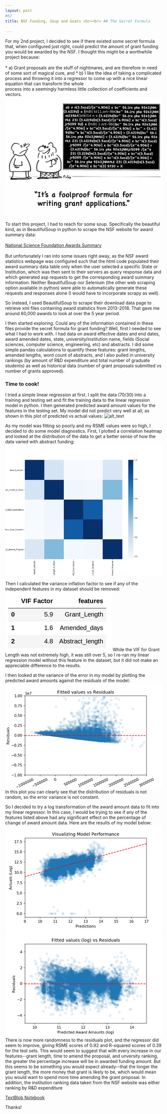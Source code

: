 ```yaml
---
layout: post
#h2
title: NSF Funding, Soup and Goats <br><br> ## The Secret Formula

---
```


For my 2nd project, I decided to see if there existed some secret formula that, when configured
just right, could predict the amount of grant funding you would be awarded by the NSF.  I thought
this might be a worthwhile project because: <br><br>
	* a) Grant proposals are the stuff of nightmares, and are therefore in need of some sort 		     of magical cure, and 
	* b) I like the idea of taking a complicated process and throwing it into a
	     regressor to come up with a nice linear equation that can transform the whole 	
	     process into a seemingly harmless little collection of coefficients and vectors.  
	![alt_text](/pics/Perfect-Grant-Writing-Formula-Cartoon-1024x773.jpg)


To start this project, I had to reach for some soup.  Specifically the beautiful kind, as in BeautifulSoup in python to scrape the NSF website for award summary data: <br><br>
[National Science Foundation Awards Summary](https://dellweb.bfa.nsf.gov/AwdLst2/default.asp) <br><br>
But unfortunately I ran into some issues right away, as the NSF award statistics webpage was configured such that the html code populated their award summary data table only when the user selected a specific State or Institution, which was then sent to their servers as query response data and which generated asp requests to get the corresponding award summary information.  Neither BeautifulSoup nor Selenium (the other web scraping option available in python) were able to automatically generate these requests and responses alone (I would have to incorporate scrapy as well).

So instead, I used BeautifulSoup to scrape their download data page to retrieve xml files containing award statistics from 2013-2018.  That gave me around 60,000 awards to look at over the 5 year period.

I then started exploring.  Could any of the information contained in these files provide the secret formula for grant funding?  Well, first I needed to see what I had to work with.  I had data on award effective dates and end dates, award amended dates, state, university/institution name, fields (Social sciences, computer science, engineering, etc) and abstracts.  I did some simple pandas calculations to quantify these features: grant lengths, amended lengths, word count of abstracts, and I also pulled in university rankings (by amount of R&D expenditure and total number of graduate students) as well as historical data (number of grant proposals submitted vs number of grants approved).  

### Time to cook!  

I tried a simple linear regression at first.  I split the data (70/30) into a training and testing set and fit the training data to the linear regression model in python.  I then generated predicted award amount values for the features in the testing set.  My model did not predict very well at all, as shown in this plot of predicted vs actual values: ![alt_text](/pics/Modelperf.jpg) 

As my model was fitting so poorly and my RSME values were so high, I decided to do some model diagnostics.  First, I plotted a correlation heatmap and looked at the distribution of the data to get a better sense of how the data varied with abstract funding:
![alt_text](/pics/corrheatmap2.png) 

Then I calculated the variance inflation factor to see if any of the independent features in my dataset should be removed: ![alt_text](/pics/vif.png) While the VIF for Grant Length was not extremely high, it was still over 5, so I re-ran my linear regression model without this feature in the dataset, but it did not make an appreciable difference to the results.

I then looked at the variance of the error in my model by plotting the predicted award amounts against the residuals of the model: ![alt_text](/pics/residuals.png)  In this plot you can clearly see that the distribution of residuals is not random, so the error variance is not constant.

So I decided to try a log transformation of the award amount data to fit into my linear regressor.  In this case, I would be trying to see if any of the features listed above had any significant effect on the percentage of change of award amount data.  Here are the results of my model below:
![alt_text](/pics/logpred.png)
![alt_text](/pics/residuals2.png)
There is now more randomness to the residuals plot, and the regressor did seem to improve, giving RSME scores of 0.92 and R-squared scores of 0.39 for the test sets.  This would seem to suggest that with every increase in our features--grant length, time to amend the proposal, and unversity ranking, the greater the percentage increase will be in awarded funding amount.  But this seems to be something you would expect already--that the longer the grant length, the more money that grant is likely to be, which would mean you would want to spend more time amending the grant proposal.  In addition, the institution ranking data taken from the NSF website was either ranking by R&D expenditure



 
 



[TextBlob Notebook](https://github.com/Cassini-4B/Cassini-4B.github.io/blob/master/_download/textblob.ipynb)

 
Thanks!
